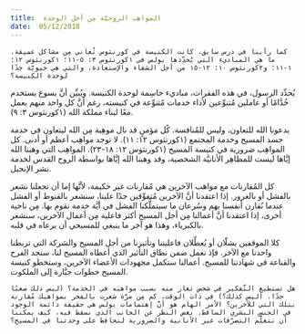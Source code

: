 ```yaml
---
title:  المواهِب الروحيَّة مِن أجل الوحدة
date:  05/12/2018
---
```


`كما رأينا في درس سابق، كانت الكنيسة في كورنثوس تُعاني مِن مشاكل عميقة. ما هي المباديء التي يُحدِّدها بولس في ١كورنثوس ٣: ٥-١١؛ ١كورنثوس ١٢: ١-١١؛ و٢كورنثوس ١٠: ١٢-١٥ من أجل الشفاء والإستعادة، والتي هي حيويَّة جدًا لوحدة الكنيسة؟`

يُحدِّد الرسول، في هذه الفقرات، مباديء حاسِمة لوحدة الكنيسة. ويُبيِّن أنَّ يسوع يستخدم خُدَّامًا أو عاملين مُتنوِّعين لأداء خدمات مُتنوِّعة في كنيسته، رغم أنَّ كل واحد منهم يعمل معًا لبناء مملكة الله (١كورنثوس ٣: ٩).

يدعونا الله للتعاون، وليس للمُنافسة. كُل مؤمنٍ قد نال موهِبة مِن الله ليتعاون في خدمة جسد المسيح وخدمة المجتمع (١كورنثوس ١٢: ١١). لا توجد مواهِب أعظم أو أدنى. كل المواهِب ضرورية في كنيسة المسيح (١كورنثوس ١٢: ١٨-٢٣). المواهِب التي وهبنا الله إيَّاها ليست للمظاهِر الأنانيَّة الشخصية، وقد وهبنا الله إيَّاها بواسطة الروح القدس لخدمة نشر الإنجيل.

كل المُقارنات مع مواهب الآخرين هي مُقارنات غير حكيمة، لأنَّها إما أن تجعلنا نشعر بالفشل أو بالغرور. إذا اعتقدنا أنَّ الآخرين مُتفوِّقين جدًا علينا، سنشعر بالقنوط أو الفشل عندما نُقارن أنفسنا بهم وسُرعان ما سيتملَّكنا الفشل في أيَّة خدمة نقوم بها. مِن ناحية أخرى، إذا اعتقدنا أنَّ أعمالنا مِن أجل المسيح أكثر فاعلية مِن أعمال الآخرين، سنشعر بالكبرياء، وهذا هو آخر ما ينبغي للمسيحي أن يرعاه في قلبه.

كلا الموقفين يشلّان أو يُعطِّلان فاعليتنا وتأثيرنا من أجل المسيح والشركة التي تربطنا واحدنا مع الآخر. فإذ نعمل ضمن نطاق التأثير الذي أعطاه المسيح لنا، سنجد الفرح والقناعة في شهادتنا للمسيح. أعمالنا ستكمل مجهودات الأعضاء الآخرين، وستخطو كنيسة المسيح خطوات جبَّارة إلى الملكوت.

`هل تستطيع التَّفكير في شخص تغار منه بسبب مواهبه في الخدمة؟ (ليس ذلك صعبًا جدًا، أليس كذلك؟) في ذات الوقت، كم مِن مرَّة شعرت بالفخر بمواهبك مُقارنة بتلك التي للآخرين؟ الأمر الهام هو أنَّ إهتمامات بولس هي حقيقة دائمة الوجود في الجنس البشري الساقط. بغض النظر عن الجانب الذي نسقط فيه، كيف يمكننا أن نتعلَّم التصرّفات غير الأنانية والضرورية لنحافظ على وحدتنا في المسيح؟`